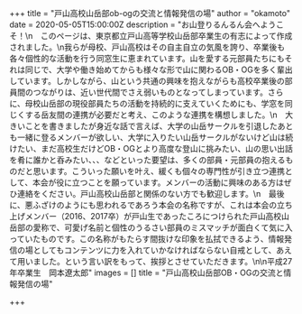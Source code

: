 +++
title = "戸山高校山岳部ob-ogの交流と情報発信の場"
author = "okamoto"
date = 2020-05-05T15:00:00Z
description = "お山登りるんるん会へようこそ！\n　このページは、東京都立戸山高等学校山岳部卒業生の有志によって作成されました。\n我らが母校、戸山高校はその自主自立の気風を誇り、卒業後も各々個性的な活動を行う同窓生に恵まれています。山を愛する元部員たちにもそれは同じで、大学や働き始めてからも様々な形で山に関わるOB・OGを多く輩出しています。しかしながら、山という共通の興味を抱えながらも高校卒業後の部員間のつながりは、近い世代間でさえ弱いものとなってしまっています。さらに、母校山岳部の現役部員たちの活動を持続的に支えていくためにも、学窓を同じくする岳友間の連携が必要だと考え、このような連携を構想しました。\n　大きいことを書きましたが身近な話で言えば、大学の山岳サークルを引退したあとも一緒に登るメンバーが欲しい、大学に入りたい山岳サークルがないけど山は続けたい、まだ高校生だけどOB・OGとより高度な登山に挑みたい、山の思い出話を肴に誰かと呑みたい、、、などといった要望は、多くの部員・元部員の抱えるものだと思います。こういった願いを叶え、緩くも個々の専門性が引き立つ連携として、本会が役に立つことを願っています。メンバーの活動に興味のある方はぜひ連絡をください。戸山高校山岳部と関係のない方でも歓迎します。\n　最後に、悪ふざけのようにも思われるであろう本会の名称ですが、これは本会の立ち上げメンバー（2016、2017卒）が戸山生であったころにつけられた戸山高校山岳部の愛称で、可愛げ名前と個性のうるさい部員のミスマッチが面白くて気に入っていたものです。この名称がもたらす間抜けな印象を払拭できるよう、情報発信の場としてもコンテンツに力を入れていかなければならない自戒として、あえて用いました。という言い訳をもって、挨拶とさせていただきます。\n\n平成27年卒業生　岡本遼太郎"
images = []
title = "戸山高校山岳部OB・OGの交流と情報発信の場"

+++
